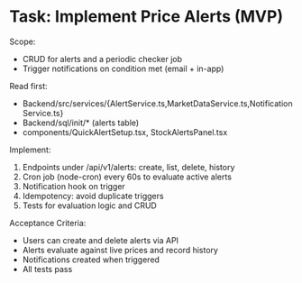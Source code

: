 # Task: Implement Price Alerts (MVP)

Scope:
- CRUD for alerts and a periodic checker job
- Trigger notifications on condition met (email + in-app)

Read first:
- Backend/src/services/{AlertService.ts,MarketDataService.ts,NotificationService.ts}
- Backend/sql/init/* (alerts table)
- components/QuickAlertSetup.tsx, StockAlertsPanel.tsx

Implement:
1) Endpoints under /api/v1/alerts: create, list, delete, history
2) Cron job (node-cron) every 60s to evaluate active alerts
3) Notification hook on trigger
4) Idempotency: avoid duplicate triggers
5) Tests for evaluation logic and CRUD

Acceptance Criteria:
- Users can create and delete alerts via API
- Alerts evaluate against live prices and record history
- Notifications created when triggered
- All tests pass

